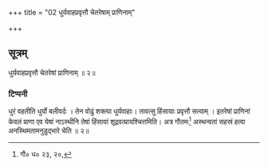 +++
title = "02 धुर्यवाहप्रवृत्तौ चेतरेषाम् प्राणिनाम्"

+++
## सूत्रम्
धुर्यवाहप्रवृत्तौ चेतरेषां प्राणिनाम् ॥ २॥  
### टिप्पनी
धुरं वहतीति धुर्यो बलीवर्दः । तेन वोढुं शक्त्या धुर्यवाहाः। तावत्सु हिंसायाः प्रवृत्तौ सत्याम् । इतरेषां प्राणिनां केवलं प्राणा एव येषां नाऽस्थीनि तेषां हिंसायां शूद्रवत्प्रायश्चित्तमिति। अत्र गौतमः[^२] अस्थन्वतां सहस्रं हत्वा अनस्थिमतामनुडुद्भारे चेति ॥ २॥  

[^२]: गौ० ध० २३, २०,  
